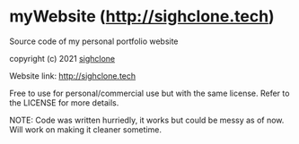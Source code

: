 # myWebsite (http://sighclone.tech)
Source code of my personal portfolio website


copyright (c) 2021 [sighclone](https://github.com/sighclone)

Website link: http://sighclone.tech

Free to use for personal/commercial use but with the same license. Refer to the LICENSE for more details.

NOTE: Code was written hurriedly, it works but could be messy as of now. Will work on making it cleaner sometime.
